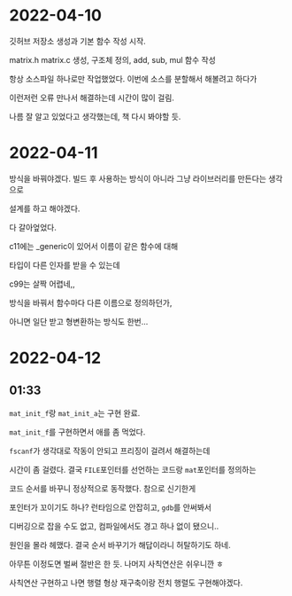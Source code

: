 # 2022-04-10
깃허브 저장소 생성과 기본 함수 작성 시작.

matrix.h matrix.c 생성, 구조체 정의, add, sub, mul 함수 작성

항상 소스파일 하나로만 작업했었다. 이번에 소스를 분할해서 해볼려고 하다가

이런저런 오류 만나서 해결하는데 시간이 많이 걸림.

나름 잘 알고 있었다고 생각했는데, 책 다시 봐야할 듯.

# 2022-04-11
방식을 바꿔야겠다. 빌드 후 사용하는 방식이 아니라 그냥 라이브러리를 만든다는 생각으로

설계를 하고 해야겠다.

다 갈아엎었다.

c11에는 _generic이 있어서 이름이 같은 함수에 대해

타입이 다른 인자를 받을 수 있는데

c99는 살짝 어렵네,,

방식을 바꿔서 함수마다 다른 이름으로 정의하던가,

아니면 일단 받고 형변환하는 방식도 한번...

# 2022-04-12
## 01:33
`mat_init_f`랑 `mat_init_a`는 구현 완료.

`mat_init_f`를 구현하면서 애를 좀 먹었다.

`fscanf`가 생각대로 작동이 안되고 프리징이 걸려서 해결하는데

시간이 좀 걸렸다. 결국 `FILE`포인터를 선언하는 코드랑 `mat`포인터를 정의하는

코드 순서를 바꾸니 정상적으로 동작했다. 참으로 신기한게

포인터가 꼬이기도 하나? 런타임으로 안잡히고, `gdb`를 안써봐서

디버깅으로 잡을 수도 없고, 컴파일에서도 경고 하나 없이 됐으니..

원인을 몰라 헤맸다. 결국 순서 바꾸기가 해답이라니 허탈하기도 하네.

아무튼 이정도면 벌써 절반은 한 듯. 나머지 사칙연산은 쉬우니깐 ㅎ

사칙연산 구현하고 나면 행렬 형상 재구축이랑 전치 행렬도 구현해야겠다.
